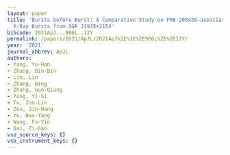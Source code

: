 ```yaml
---
layout: paper
title: 'Bursts before Burst: A Comparative Study on FRB 200428-associated and FRB-absent
  X-Ray Bursts from SGR J1935+2154'
bibcode: 2021ApJ...906L..12Y
permalink: /papers/2021/ApJL/2021ApJ%2E%2E%2E906L%2E%2E12Y/
year: '2021'
journal_abbrev: ApJL
authors:
- Yang, Yu-Han
- Zhang, Bin-Bin
- Lin, Lin
- Zhang, Bing
- Zhang, Guo-Qiang
- Yang, Yi-Si
- Tu, Zuo-Lin
- Zou, Jin-Hang
- Ye, Hao-Yang
- Wang, Fa-Yin
- Dai, Zi-Gao
vso_source_keys: {}
vso_instrument_keys: {}
---
```

